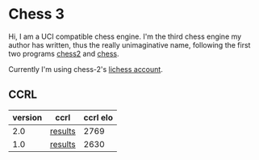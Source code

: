 # Chess 3

Hi, I am a UCI compatible chess engine. I'm the third chess engine my author has written, thus the really unimaginative name, following the first two programs [chess2](https://github.com/paulsonkoly/chess-2) and [chess](https://github.com/paulsonkoly/chess).

Currently I'm using chess-2's [lichess account](http://lichess.org/@/chess-2-bot).

## CCRL

| version | ccrl | ccrl elo |
|---------|------|----------|
| 2.0     | [results](https://www.computerchess.org.uk/ccrl/4040/cgi/engine_details.cgi?print=Details&each_game=0&eng=Chess-3%202.0%2064-bit#Chess-3_2_0_64-bit) | 2769 |
| 1.0     | [results](https://www.computerchess.org.uk/ccrl/4040/cgi/engine_details.cgi?print=Details&each_game=0&eng=Chess-3%201.47%2064-bit#Chess-3_1_47_64-bit) | 2630 |


